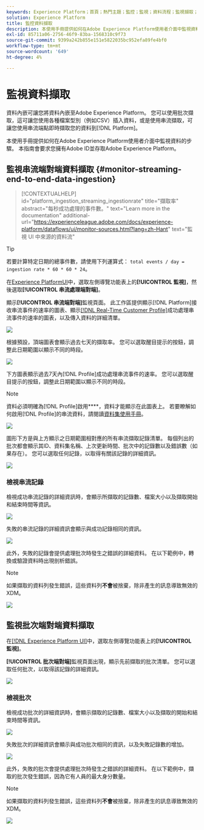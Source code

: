 ```yaml
---
keywords: Experience Platform；首頁；熱門主題；監控；監視；資料流程；監視擷取；資料擷取；資料擷取；檢視記錄；檢視批次；
solution: Experience Platform
title: 監控資料擷取
description: 本使用手冊提供如何在Adobe Experience Platform使用者介面中監視資料的步驟。 本指南會要求您擁有Adobe ID並存取Adobe Experience Platform。
exl-id: 85711a06-2756-46f9-83ba-1568310c9f73
source-git-commit: 9399a242b855e151e5822035bc952efa89fe4bf0
workflow-type: tm+mt
source-wordcount: '649'
ht-degree: 4%

---
```


# 監視資料擷取

資料內嵌可讓您將資料內嵌至Adobe Experience Platform。 您可以使用批次擷取，這可讓您使用各種檔案型別（例如CSV）插入資料，或是使用串流擷取，可讓您使用串流端點即時擷取您的資料到[!DNL Platform]。

本使用手冊提供如何在Adobe Experience Platform使用者介面中監視資料的步驟。 本指南會要求您擁有Adobe ID並存取Adobe Experience Platform。

## 監視串流端對端資料擷取 {#monitor-streaming-end-to-end-data-ingestion}

>[!CONTEXTUALHELP]
>id="platform_ingestion_streaming_ingestionrate"
>title="擷取率"
>abstract="每秒成功處理的事件數。"
>text="Learn more in the documentation"
>additional-url="https://experienceleague.adobe.com/docs/experience-platform/dataflows/ui/monitor-sources.html?lang=zh-Hant" text="監視 UI 中來源的資料流"

>[!TIP]
>
>若要計算特定日期的總事件數，請使用下列運算式： `total events / day = ingestion rate * 60 * 60 * 24`。

在[Experience PlatformUI](https://platform.adobe.com)中，選取左側導覽功能表上的&#x200B;**[!UICONTROL 監視]**，然後選取&#x200B;**[!UICONTROL 串流處理端對端]**。

顯示&#x200B;**[!UICONTROL 串流端對端]**&#x200B;監視頁面。 此工作區提供顯示[!DNL Platform]接收串流事件的速率的圖表、顯示[[!DNL Real-Time Customer Profile]](../../profile/home.md)成功處理串流事件的速率的圖表，以及傳入資料的詳細清單。

![](../images/quality/monitor-data-flows/list-streams.png)

根據預設，頂端圖表會顯示過去七天的擷取率。 您可以選取醒目提示的按鈕，調整此日期範圍以顯示不同的時段。

![](../images/quality/monitor-data-flows/events-received.png)

下方圖表顯示過去7天內[!DNL Profile]成功處理串流事件的速率。 您可以選取醒目提示的按鈕，調整此日期範圍以顯示不同的時段。

>[!NOTE]
>
>資料必須明確為[!DNL Profile]啟用&#x200B;****，資料才能顯示在此圖表上。 若要瞭解如何啟用[!DNL Profile]的串流資料，請閱讀[資料集使用手冊](../../catalog/datasets/user-guide.md#enable-a-dataset-for-real-time-customer-profile)。

![](../images/quality/monitor-data-flows/ingested-by-profile.png)

圖形下方是與上方顯示之日期範圍相對應的所有串流擷取記錄清單。 每個列出的批次都會顯示其ID、資料集名稱、上次更新時間、批次中的記錄數以及錯誤數（如果存在）。 您可以選取任何記錄，以取得有關該記錄的詳細資訊。

![](../images/quality/monitor-data-flows/streams.png)

### 檢視串流記錄

檢視成功串流記錄的詳細資訊時，會顯示所擷取的記錄數、檔案大小以及擷取開始和結束時間等資訊。

![](../images/quality/monitor-data-flows/successful-streaming.png)

失敗的串流記錄的詳細資訊會顯示與成功記錄相同的資訊。

![](../images/quality/monitor-data-flows/failed-batch.png)

此外，失敗的記錄會提供處理批次時發生之錯誤的詳細資料。 在以下範例中，轉換或驗證資料時出現剖析錯誤。

>[!NOTE]
>
>如果擷取的資料列發生錯誤，這些資料列&#x200B;**不會**&#x200B;被捨棄，除非產生的訊息導致無效的XDM。

![](../images/quality/monitor-data-flows/failed-batch-error.png)

## 監視批次端對端資料擷取

在[[!DNL Experience Platform UI]](https://platform.adobe.com)中，選取左側導覽功能表上的&#x200B;**[!UICONTROL 監視]**。

**[!UICONTROL 批次端對端]**&#x200B;監視頁面出現，顯示先前擷取的批次清單。 您可以選取任何批次，以取得該記錄的詳細資訊。

![](../images/quality/monitor-data-flows/batch-monitoring.png)

### 檢視批次

檢視成功批次的詳細資訊時，會顯示擷取的記錄數、檔案大小以及擷取的開始和結束時間等資訊。

![](../images/quality/monitor-data-flows/successful-batch.png)

失敗批次的詳細資訊會顯示與成功批次相同的資訊，以及失敗記錄數的增加。

![](../images/quality/monitor-data-flows/failed-batch.png)

此外，失敗的批次會提供處理批次時發生之錯誤的詳細資料。 在以下範例中，擷取的批次發生錯誤，因為它有人員的最大身分數量。

>[!NOTE]
>
>如果擷取的資料列發生錯誤，這些資料列&#x200B;**不會**&#x200B;被捨棄，除非產生的訊息導致無效的XDM。

![](../images/quality/monitor-data-flows/failed-streaming-error.png)

